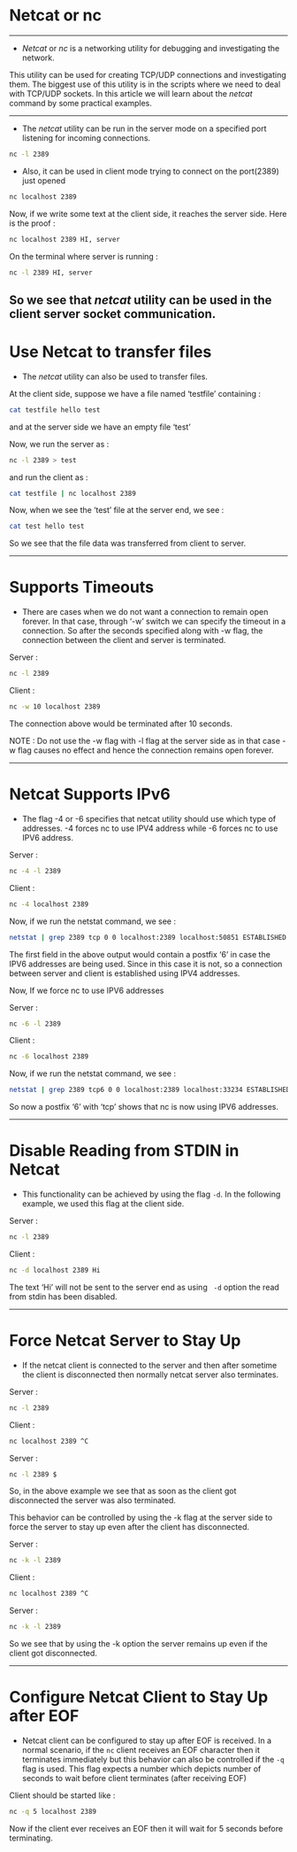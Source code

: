 # Netcat or nc
---
- _Netcat_ or _nc_ is a networking utility for debugging and investigating the network.

This utility can be used for creating TCP/UDP connections and investigating them. The biggest use of this utility is in the scripts where we need to deal with TCP/UDP sockets.
In this article we will learn about the _netcat_ command by some practical examples.

---

* The _netcat_ utility can be run in the server mode on a specified port listening for incoming connections.
```bash 
nc -l 2389
```

* Also, it can be used in client mode trying to connect on the port(2389) just opened
```bash 
nc localhost 2389
```

Now, if we write some text at the client side, it reaches the server side. Here is the proof :
```bash 
nc localhost 2389 HI, server
```

On the terminal where server is running :
```bash 
nc -l 2389 HI, server
```

So we see that _netcat_ utility can be used in the client server socket communication.
---
# Use Netcat to transfer files

- The _netcat_ utility can also be used to transfer files.

At the client side, suppose we have a file named ‘testfile’ containing :
```bash 
cat testfile hello test
```

and at the server side we have an empty file ‘test’

Now, we run the server as :
```bash 
nc -l 2389 > test
```
and run the client as :
```bash 
cat testfile | nc localhost 2389
```

Now, when we see the ‘test’ file at the server end, we see :
```bash 
cat test hello test
```

So we see that the file data was transferred from client to server.

---
# Supports Timeouts

- There are cases when we do not want a connection to remain open forever. In that case, through ‘-w’ switch we can specify the timeout in a connection. So after the seconds specified along with -w flag, the connection between the client and server is terminated.

Server :
```bash 
nc -l 2389
```
Client :
```bash 
nc -w 10 localhost 2389
```
The connection above would be terminated after 10 seconds.

NOTE : Do not use the -w flag with -l flag at the server side as in that case -w flag causes no effect and hence the connection remains open forever.

---
# Netcat Supports IPv6

- The flag -4 or -6 specifies that netcat utility should use which type of addresses. -4 forces nc to use IPV4 address while -6 forces nc to use IPV6 address.

Server :
```bash 
nc -4 -l 2389
```
Client :
```bash 
nc -4 localhost 2389
```

Now, if we run the netstat command, we see :
```bash 
netstat | grep 2389 tcp 0 0 localhost:2389 localhost:50851 ESTABLISHED tcp 0 0 localhost:50851 localhost:2389 ESTABLISHED
```

The first field in the above output would contain a postfix ‘6’ in case the IPV6 addresses are being used. Since in this case it is not, so a connection between server and client is established using IPV4 addresses.

Now, If we force nc to use IPV6 addresses

Server :
```bash 
nc -6 -l 2389
```
Client :
```bash 
nc -6 localhost 2389
```

Now, if we run the netstat command, we see :
```bash 
netstat | grep 2389 tcp6 0 0 localhost:2389 localhost:33234 ESTABLISHED tcp6 0 0 localhost:33234 localhost:2389 ESTABLISHED
```

So now a postfix ‘6’ with ‘tcp’ shows that nc is now using IPV6 addresses.

---
# Disable Reading from STDIN in Netcat

- This functionality can be achieved by using the flag ```-d```. In the following example, we used this flag at the client side.

Server :
```bash 
nc -l 2389
``` 

Client :
```bash 
nc -d localhost 2389 Hi
```

The text ‘Hi’ will not be sent to the server end as using ``` -d``` option the read from stdin has been disabled.

---
# Force Netcat Server to Stay Up

- If the netcat client is connected to the server and then after sometime the client is disconnected then normally netcat server also terminates.

Server :
```bash 
nc -l 2389
```

Client :
```bash 
nc localhost 2389 ^C
```

Server :
```bash 
nc -l 2389 $
```

So, in the above example we see that as soon as the client got disconnected the server was also terminated.

This behavior can be controlled by using the -k flag at the server side to force the server to stay up even after the client has disconnected.

Server :
```bash 
nc -k -l 2389
```

Client :
```bash 
nc localhost 2389 ^C
```

Server :
```bash 
nc -k -l 2389
```

So we see that by using the -k option the server remains up even if the client got disconnected.

---
# Configure Netcat Client to Stay Up after EOF

- Netcat client can be configured to stay up after EOF is received. In a normal scenario, if the ```nc``` client receives an EOF character then it terminates immediately but this behavior can also be controlled if the ```-q``` flag is used. This flag expects a number which depicts number of seconds to wait before client terminates (after receiving EOF)

Client should be started like :
```bash 
nc -q 5 localhost 2389
```
Now if the client ever receives an EOF then it will wait for 5 seconds before terminating.
